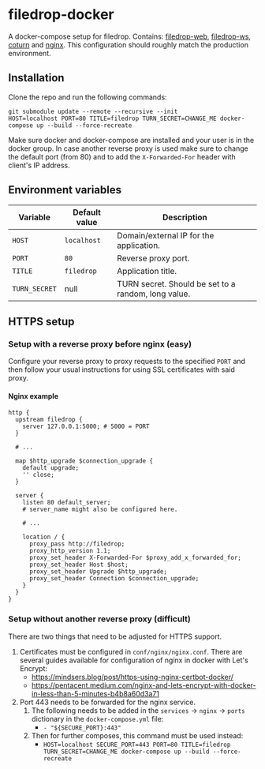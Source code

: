 # filedrop-docker

A docker-compose setup for filedrop. Contains: [filedrop-web](https://github.com/mat-sz/filedrop-web), [filedrop-ws](https://github.com/mat-sz/filedrop-ws), [coturn](https://github.com/coturn/coturn) and [nginx](http://nginx.org/). This configuration should roughly match the production environment.

## Installation

Clone the repo and run the following commands:

```
git submodule update --remote --recursive --init
HOST=localhost PORT=80 TITLE=filedrop TURN_SECRET=CHANGE_ME docker-compose up --build --force-recreate
```

Make sure docker and docker-compose are installed and your user is in the docker group. In case another reverse proxy is used make sure to change the default port (from 80) and to add the `X-Forwarded-For` header with client's IP address.

## Environment variables

| Variable      | Default value | Description                                         |
| ------------- | ------------- | --------------------------------------------------- |
| `HOST`        | `localhost`   | Domain/external IP for the application.             |
| `PORT`        | `80`          | Reverse proxy port.                                 |
| `TITLE`       | `filedrop`    | Application title.                                  |
| `TURN_SECRET` | null          | TURN secret. Should be set to a random, long value. |

## HTTPS setup

### Setup with a reverse proxy before nginx (easy)

Configure your reverse proxy to proxy requests to the specified `PORT` and then follow your usual instructions for using SSL certificates with said proxy.

#### Nginx example

```nginx
http {
  upstream filedrop {
    server 127.0.0.1:5000; # 5000 = PORT
  }

  # ...

  map $http_upgrade $connection_upgrade {
    default upgrade;
    '' close;
  }

  server {
    listen 80 default_server;
    # server_name might also be configured here.

    # ...

    location / {
      proxy_pass http://filedrop;
      proxy_http_version 1.1;
      proxy_set_header X-Forwarded-For $proxy_add_x_forwarded_for;
      proxy_set_header Host $host;
      proxy_set_header Upgrade $http_upgrade;
      proxy_set_header Connection $connection_upgrade;
    }
  }
}
```

### Setup without another reverse proxy (difficult)

There are two things that need to be adjusted for HTTPS support.

1. Certificates must be configured in `conf/nginx/nginx.conf`. There are several guides available for configuration of nginx in docker with Let's Encrypt:
   - https://mindsers.blog/post/https-using-nginx-certbot-docker/
   - https://pentacent.medium.com/nginx-and-lets-encrypt-with-docker-in-less-than-5-minutes-b4b8a60d3a71
2. Port 443 needs to be forwarded for the nginx service.
   1. The following needs to be added in the `services` -> `nginx` -> `ports` dictionary in the `docker-compose.yml` file:
      - `- "${SECURE_PORT}:443"`
   2. Then for further composes, this command must be used instead:
      - `HOST=localhost SECURE_PORT=443 PORT=80 TITLE=filedrop TURN_SECRET=CHANGE_ME docker-compose up --build --force-recreate`

